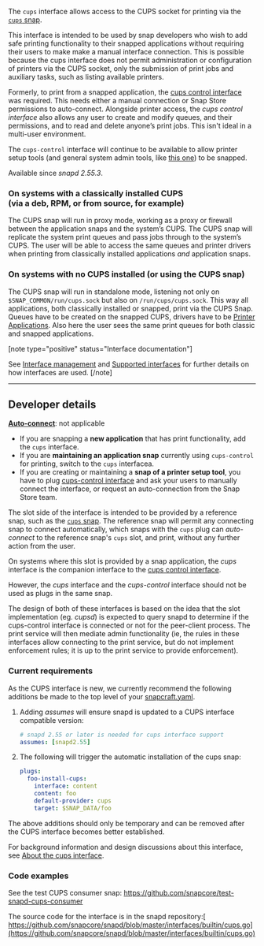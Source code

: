 The `cups` interface allows access to the CUPS socket for printing via the [`cups` snap](https://snapcraft.io/cups).

This interface is intended to be used by snap developers who wish to add safe printing functionality to their snapped applications without requiring their users to make make a manual interface connection. This is possible because the cups interface does not permit administration or configuration of printers via the CUPS socket, only the submission of print jobs and auxiliary tasks, such as listing available printers.

Formerly, to print from a snapped application, the [cups control interface](/t/the-cups-control-interface/7779) was required. This needs either a manual connection or Snap Store permissions to auto-connect. Alongside printer access, the _cups control interface_ also allows any user to create and modify queues, and their permissions, and to read and delete anyone’s print jobs. This isn't ideal in a multi-user environment.

The `cups-control` interface will continue to be available to allow printer setup tools (and general system admin tools, like [this one](https://github.com/ubuntu-flutter-community/settings)) to be snapped.

Available since _snapd 2.55.3_.

### On systems with a classically installed CUPS</br>(via a deb, RPM, or from source, for example)

The CUPS snap will run in proxy mode, working as a proxy or firewall between the application snaps and the system’s CUPS. The CUPS snap will replicate the system print queues and pass jobs through to the system’s CUPS. The user will be able to access the same queues and printer drivers when printing from classically installed applications *and* application snaps.

### On systems with no CUPS installed (or using the CUPS snap)

The CUPS snap will run in standalone mode, listening not only on `$SNAP_COMMON/run/cups.sock` but also on `/run/cups/cups.sock`. This way all applications, both classically installed or snapped, print via the CUPS Snap. Queues have to be created on the snapped CUPS, drivers have to be [Printer Applications](https://snapcraft.io/search?q=OpenPrinting). Also here the user sees the same print queues for both classic and snapped applications.

[note type="positive" status="Interface documentation"]

See [Interface management](/t/interface-management/6154) and [Supported interfaces](/t/supported-interfaces/7744) for further details on how interfaces are used.
[/note]

---

<h2 id='heading--dev-details'>Developer details </h2>

**[Auto-connect](/t/the-interface-connection-mechanism/20179)**: not applicable

* If you are snapping a **new application** that has print functionality, add the `cups` interface.
* If you are **maintaining an application snap** currently using `cups-control` for printing, switch to the `cups` interfacea.
* If you are creating or maintaining a **snap of a printer setup tool**, you have to plug [cups-control interface](/t/the-cups-control-interface/7779) and ask your users to manually connect the interface, or request an auto-connection from the Snap Store team.

The slot side of the interface is intended to be provided by a reference snap, such as the [`cups` snap](https://snapcraft.io/cups). The reference snap will permit any connecting snap to connect automatically, which snaps with the `cups` plug can _auto-connect_ to the reference snap's `cups` slot, and print, without any further action from the user.

On systems where this slot is provided by a snap application, the _cups_ interface is the companion interface to the [cups control interface](/t/the-cups-control-interface/7779).

However, the _cups_ interface and the _cups-control_ interface should not be used as plugs in the same snap.

The design of both of these interfaces is based on the idea that the slot implementation (eg. _cupsd_) is expected to query snapd to determine if the cups-control interface is connected or not for the peer-client process. The print service will then mediate admin functionality (ie, the rules in these interfaces allow connecting to the print service, but do not implement enforcement rules; it is up to the print service to provide enforcement).

### Current requirements

As the CUPS interface is new, we currently recommend the following additions be made to the top level of your  [snapcraft.yaml](/t/creating-snapcraft-yaml/11666).

1) Adding _assumes_ will ensure snapd is updated to a CUPS interface compatible version:

    ```yaml
    # snapd 2.55 or later is needed for cups interface support
    assumes: [snapd2.55]
   ```

2) The following will trigger the automatic installation of the cups snap:

    ```yaml
    plugs:
      foo-install-cups:
        interface: content
        content: foo
        default-provider: cups
        target: $SNAP_DATA/foo
    ```

The above additions should only be temporary and can be removed after the CUPS interface becomes better established.

For background information and design discussions about this interface, see [About the cups interface](https://forum.snapcraft.io/t/the-cups-interface/29873).

### Code examples

See the test CUPS consumer snap:
https://github.com/snapcore/test-snapd-cups-consumer

The source code for the interface is in the snapd repository:[ https://github.com/snapcore/snapd/blob/master/interfaces/builtin/cups.go](https://github.com/snapcore/snapd/blob/master/interfaces/builtin/cups.go)